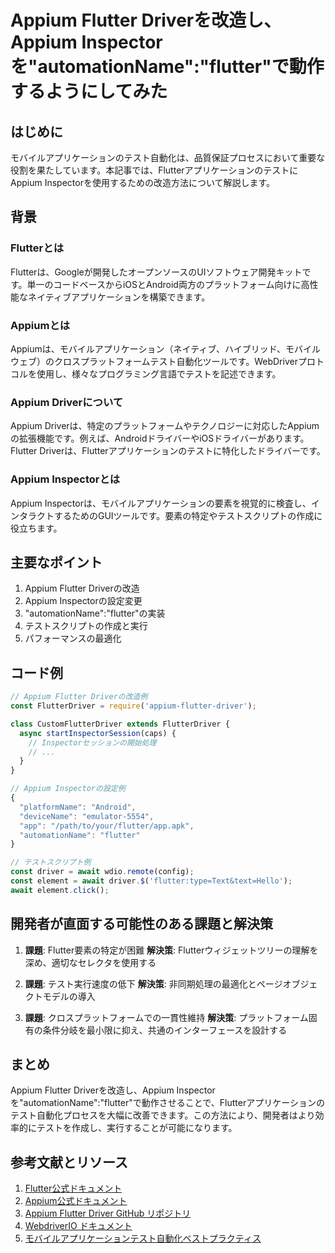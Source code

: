 # Appium Flutter Driverを改造し、Appium Inspectorを"automationName":"flutter"で動作するようにしてみた

## はじめに

モバイルアプリケーションのテスト自動化は、品質保証プロセスにおいて重要な役割を果たしています。本記事では、FlutterアプリケーションのテストにAppium Inspectorを使用するための改造方法について解説します。

## 背景

### Flutterとは

Flutterは、Googleが開発したオープンソースのUIソフトウェア開発キットです。単一のコードベースからiOSとAndroid両方のプラットフォーム向けに高性能なネイティブアプリケーションを構築できます。

### Appiumとは

Appiumは、モバイルアプリケーション（ネイティブ、ハイブリッド、モバイルウェブ）のクロスプラットフォームテスト自動化ツールです。WebDriverプロトコルを使用し、様々なプログラミング言語でテストを記述できます。

### Appium Driverについて

Appium Driverは、特定のプラットフォームやテクノロジーに対応したAppiumの拡張機能です。例えば、AndroidドライバーやiOSドライバーがあります。Flutter Driverは、Flutterアプリケーションのテストに特化したドライバーです。

### Appium Inspectorとは

Appium Inspectorは、モバイルアプリケーションの要素を視覚的に検査し、インタラクトするためのGUIツールです。要素の特定やテストスクリプトの作成に役立ちます。

## 主要なポイント

1. Appium Flutter Driverの改造
2. Appium Inspectorの設定変更
3. "automationName":"flutter"の実装
4. テストスクリプトの作成と実行
5. パフォーマンスの最適化

## コード例

```javascript
// Appium Flutter Driverの改造例
const FlutterDriver = require('appium-flutter-driver');

class CustomFlutterDriver extends FlutterDriver {
  async startInspectorSession(caps) {
    // Inspectorセッションの開始処理
    // ...
  }
}

// Appium Inspectorの設定例
{
  "platformName": "Android",
  "deviceName": "emulator-5554",
  "app": "/path/to/your/flutter/app.apk",
  "automationName": "flutter"
}

// テストスクリプト例
const driver = await wdio.remote(config);
const element = await driver.$('flutter:type=Text&text=Hello');
await element.click();
```

## 開発者が直面する可能性のある課題と解決策

1. **課題**: Flutter要素の特定が困難
   **解決策**: Flutterウィジェットツリーの理解を深め、適切なセレクタを使用する

2. **課題**: テスト実行速度の低下
   **解決策**: 非同期処理の最適化とページオブジェクトモデルの導入

3. **課題**: クロスプラットフォームでの一貫性維持
   **解決策**: プラットフォーム固有の条件分岐を最小限に抑え、共通のインターフェースを設計する

## まとめ

Appium Flutter Driverを改造し、Appium Inspectorを"automationName":"flutter"で動作させることで、Flutterアプリケーションのテスト自動化プロセスを大幅に改善できます。この方法により、開発者はより効率的にテストを作成し、実行することが可能になります。

## 参考文献とリソース

1. [Flutter公式ドキュメント](https://flutter.dev/docs)
2. [Appium公式ドキュメント](https://appium.io/docs/en/about-appium/intro/)
3. [Appium Flutter Driver GitHub リポジトリ](https://github.com/truongsinh/appium-flutter-driver)
4. [WebdriverIO ドキュメント](https://webdriver.io/docs/api)
5. [モバイルアプリケーションテスト自動化ベストプラクティス](https://www.ministryoftesting.com/dojo/lessons/mobile-test-automation-best-practices)

